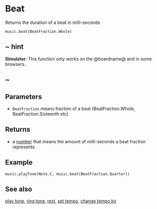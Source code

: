 # Beat

Returns the duration of a beat in milli-seconds

```sig
music.beat(BeatFraction.Whole)
```

## ~ hint

**Simulator**: This function only works on the @boardname@ and in some browsers.

## ~

## Parameters

* ``BeatFraction`` means fraction of a beat (BeatFraction.Whole, BeatFraction.Sixteenth etc) 

## Returns

* a [number](/types/number) that means the amount of milli-seconds a beat fraction represents.


## Example

```blocks
music.playTone(Note.C, music.beat(BeatFraction.Quarter))
```

## See also

[play tone](/reference/music/play-tone), [ring tone](/reference/music/ring-tone), [rest](/reference/music/rest), [set tempo](/reference/music/set-tempo), [change tempo by](/reference/music/change-tempo-by)